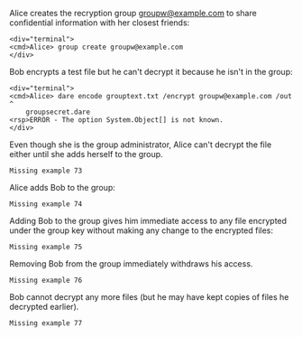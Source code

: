 Alice creates the recryption group groupw@example.com to share confidential information with
her closest friends:


~~~~
<div="terminal">
<cmd>Alice> group create groupw@example.com
</div>
~~~~

Bob encrypts a test file but he can't decrypt it because he isn't in the group:


~~~~
<div="terminal">
<cmd>Alice> dare encode grouptext.txt /encrypt groupw@example.com /out ^
    groupsecret.dare
<rsp>ERROR - The option System.Object[] is not known.
</div>
~~~~

Even though she is the group administrator, Alice can't decrypt the file either until
she adds herself to the group.


~~~~
Missing example 73
~~~~

Alice adds Bob to the group:


~~~~
Missing example 74
~~~~

Adding Bob to the group gives him immediate access to any file encrypted under
the group key without making any change to the encrypted files:


~~~~
Missing example 75
~~~~

Removing Bob from the group immediately withdraws his access.


~~~~
Missing example 76
~~~~

Bob cannot decrypt any more files (but he may have kept copies of files he decrypted 
earlier).


~~~~
Missing example 77
~~~~

